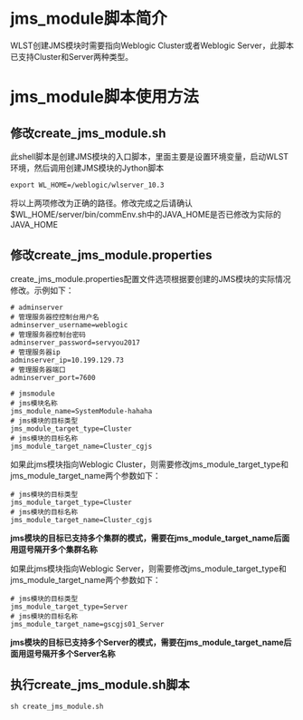# jms_module脚本简介

WLST创建JMS模块时需要指向Weblogic Cluster或者Weblogic Server，此脚本已支持Cluster和Server两种类型。

# jms_module脚本使用方法

## 修改create_jms_module.sh

此shell脚本是创建JMS模块的入口脚本，里面主要是设置环境变量，启动WLST环境，然后调用创建JMS模块的Jython脚本

```shell
export WL_HOME=/weblogic/wlserver_10.3
```

将以上两项修改为正确的路径。修改完成之后请确认$WL_HOME/server/bin/commEnv.sh中的JAVA_HOME是否已修改为实际的JAVA_HOME

## 修改create_jms_module.properties

create_jms_module.properties配置文件选项根据要创建的JMS模块的实际情况修改。示例如下：

```properties
# adminserver
# 管理服务器控控制台用户名
adminserver_username=weblogic
# 管理服务器控制台密码
adminserver_password=servyou2017
# 管理服务器ip
adminserver_ip=10.199.129.73
# 管理服务器端口
adminserver_port=7600

# jmsmodule
# jms模块名称
jms_module_name=SystemModule-hahaha
# jms模块的目标类型
jms_module_target_type=Cluster
# jms模块的目标名称
jms_module_target_name=Cluster_cgjs
```

如果此jms模块指向Weblogic Cluster，则需要修改jms_module_target_type和jms_module_target_name两个参数如下：

```properties
# jms模块的目标类型
jms_module_target_type=Cluster
# jms模块的目标名称
jms_module_target_name=Cluster_cgjs
```

**jms模块的目标已支持多个集群的模式，需要在jms_module_target_name后面用逗号隔开多个集群名称**

如果此jms模块指向Weblogic Server，则需要修改jms_module_target_type和jms_module_target_name两个参数如下：

```properties
# jms模块的目标类型
jms_module_target_type=Server
# jms模块的目标名称
jms_module_target_name=gscgjs01_Server
```

**jms模块的目标已支持多个Server的模式，需要在jms_module_target_name后面用逗号隔开多个Server名称**

## 执行create_jms_module.sh脚本

```shell
sh create_jms_module.sh
```